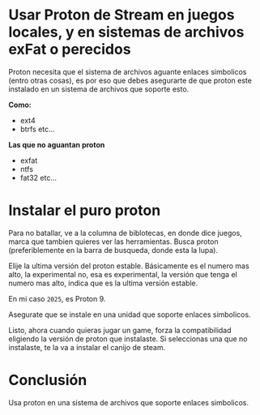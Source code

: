 # Usar Proton de Stream en juegos locales, y en sistemas de archivos exFat o perecidos

Proton necesita que el sistema de archivos aguante enlaces simbolicos (entro otras cosas), es por eso que debes asegurarte de que proton este instalado en un sistema de archivos que soporte esto.

**Como:**
- ext4
- btrfs
etc...

**Las que no aguantan proton**
- exfat
- ntfs
- fat32
etc...


# Instalar el puro proton
Para no batallar, ve a la columna de biblotecas, en donde dice juegos, marca que tambien quieres ver las herramientas. Busca proton (preferiblemente en la barra de busqueda, donde esta la lupa).

Elije la ultima versión del proton estable. Básicamente es el numero mas alto, la experimental no, esa es experimental, la versión que tenga el numero mas alto, indica que es la ultima versión estable.

En mi caso `2025`, es Proton 9.

Asegurate que se instale en una unidad que soporte enlaces simbolicos.

Listo, ahora cuando quieras jugar un game, forza la compatibilidad eligiendo la versión de proton que instalaste. Si seleccionas una que no instalaste, te la va a instalar el canijo de steam.


# Conclusión
Usa proton en una sistema de archivos que soporte enlaces simbolicos.